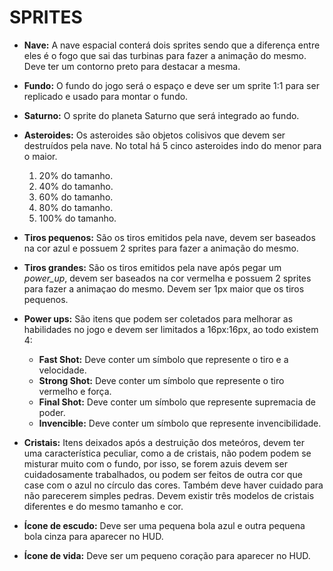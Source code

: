 # SPRITES

- **Nave:** A nave espacial conterá dois sprites sendo que a diferença entre eles é o fogo que sai das turbinas para fazer a animação do mesmo. Deve ter um contorno preto para destacar a mesma.

- **Fundo:** O fundo do jogo será o espaço e deve ser um sprite 1:1 para ser replicado e usado para montar o fundo.

- **Saturno:** O sprite do planeta Saturno que será integrado ao fundo.

- **Asteroides:** Os asteroides são objetos colisivos que devem ser destruídos pela nave. No total há 5 cinco asteroides indo do menor para o maior.
    1. 20% do tamanho.
    2. 40% do tamanho.
    3. 60% do tamanho.
    4. 80% do tamanho.
    5. 100% do tamanho.

- **Tiros pequenos:** São os tiros emitidos pela nave, devem ser baseados na cor azul e possuem 2 sprites para fazer a animação do mesmo.

- **Tiros grandes:** São os tiros emitidos pela nave após pegar um _power_up_, devem ser baseados na cor vermelha e possuem 2 sprites para fazer a animaçao do mesmo. Devem ser 1px maior que os tiros pequenos.

- **Power ups:** São itens que podem ser coletados para melhorar as habilidades no jogo e devem ser limitados a 16px:16px, ao todo existem 4:
    - **Fast Shot:** Deve conter um símbolo que represente o tiro e a velocidade.
    - **Strong Shot:** Deve conter um símbolo que represente o tiro vermelho e força.
    - **Final Shot:** Deve conter um símbolo que represente supremacia de poder.
    - **Invencible:** Deve conter um símbolo que represente invencibilidade.

- **Cristais:** Itens deixados após a destruição dos meteóros, devem ter uma característica peculiar, como a de cristais, não podem podem se misturar muito com o fundo, por isso, se forem azuis devem ser cuidadosamente trabalhados, ou podem ser feitos de outra cor que case com o azul no círculo das cores. Também deve haver cuidado para não parecerem simples pedras. Devem existir três modelos de cristais diferentes e do mesmo tamanho e cor.

- **Ícone de escudo:** Deve ser uma pequena bola azul e outra pequena bola cinza para aparecer no HUD.

- **Ícone de vida:** Deve ser um pequeno coração para aparecer no HUD.
